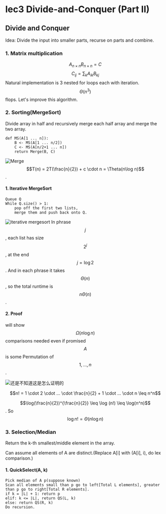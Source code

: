 # lec3 Divide-and-Conquer \(Part II\)

## Divide and Conquer
Idea: Divide the input into smaller parts, recurse on parts and combine.
### 1. Matrix multiplication
$$A_{n\times n} B_{n\times n}  = C$$
$$C_{ij}=\sum_{k}A_{ik}B_{kj}$$
Natural implementation is 3 nested for loops each with iteration. $$\Theta(n^3)$$ flops. Let's improve this algorithm.

### 2. Sorting(MergeSort)
Divide array in half and recursively merge each half array and merge the two array.
```text
def MS(A[1 ... n]):
    B <- MS(A[1 ... n/2])
    C <- MS(A[n/2+1 ... n])
    return Merge(B, C)
```
![Merge](images/cs170lec3fig2.jpg)
$$T(n) = 2T(\frac{n}{2}) + c \cdot n = \Theta(n\log n)$$.

#### 1. Iterative MergeSort
```text
Queue Q
While Q.size() > 1:
    pop off the first two lists,
    merge them and push back onto Q.
```
![iterative mergesort](images/cs170lec3fig3.jpg)
In phrase $$j$$, each list has size $$2^j$$, at the end $$j=\log 2$$. And in each phrase it takes $$\Theta(n)$$, so the total runtime is $$n\Theta(n)$$.

#### 2. Proof
will show $$\Omega(n\log n)$$ comparisons needed even if promised $$A$$ is some Permutation of $${1, ..., n}$$. 

![还是不知道这是怎么证明的](images/cs170lec3fig4.jpg)

$$n! = 1 \cdot 2 \cdot ... \cdot \frac{n}{2} + 1 \cdot ... \cdot n \leq n^n$$

$$\log(\frac{n}{2})^{\frac{n}{2}} \leq \log (n!) \leq \log(n^n)$$. So $$\log n! = \Theta(n\log n)$$

### 3. Selection/Median
Return the k-th smallest/middle element in the array.

Can assume all elements of A are distinct.(Replace A[i] with (A[i], i), do lex comparison.)

#### 1. QuickSelect(A, k)

```text
Pick median of A p(suppose known)
Scan all elements small than p go to left[Total L elements], greater than p go to right[Total R elements].
if k = |L| + 1: return p
elif: k <= |L|, return QS(L, k)
else: return QS(R, k)
Do recursion.

``` 

